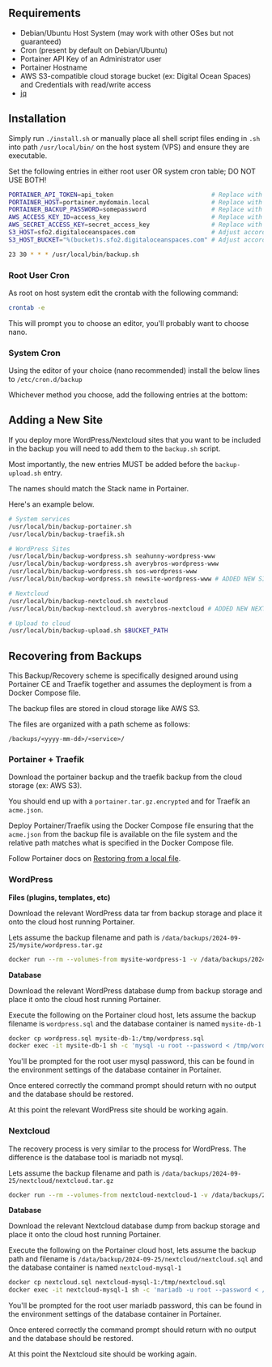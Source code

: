 ## Requirements
- Debian/Ubuntu Host System (may work with other OSes but not guaranteed)
- Cron (present by default on Debian/Ubuntu)
- Portainer API Key of an Administrator user
- Portainer Hostname
- AWS S3-compatible cloud storage bucket (ex: Digital Ocean Spaces) and Credentials with read/write access
- [jq](https://jqlang.github.io/jq/download/) 
## Installation
Simply run `./install.sh` or manually place all shell script files ending in `.sh` into path `/usr/local/bin/` on the host system (VPS) and ensure they are executable.

Set the following entries in either root user OR system cron table; DO NOT USE BOTH!

```bash
PORTAINER_API_TOKEN=api_token                           # Replace with your own value
PORTAINER_HOST=portainer.mydomain.local                 # Replace with your own value
PORTAINER_BACKUP_PASSWORD=somepassword                  # Replace with your own value
AWS_ACCESS_KEY_ID=access_key                            # Replace with your own value
AWS_SECRET_ACCESS_KEY=secret_access_key                 # Replace with your own value
S3_HOST=sfo2.digitaloceanspaces.com                     # Adjust according to your needs
S3_HOST_BUCKET="%(bucket)s.sfo2.digitaloceanspaces.com" # Adjust according to your needs

23 30 * * * /usr/local/bin/backup.sh
```

### Root User Cron ###
As root on host system edit the crontab with the following command:

```bash
crontab -e
```

This will prompt you to choose an editor, you'll probably want to choose nano.

### System Cron ###

Using the editor of your choice (nano recommended) install the below lines to `/etc/cron.d/backup`

Whichever method you choose, add the following entries at the bottom:

## Adding a New Site

If you deploy more WordPress/Nextcloud sites that you want to be included in the backup you will need to add them to the `backup.sh` script.

Most importantly, the new entries MUST be added before the `backup-upload.sh` entry.

The names should match the Stack name in Portainer.

Here's an example below.

```bash
# System services
/usr/local/bin/backup-portainer.sh
/usr/local/bin/backup-traefik.sh

# WordPress Sites
/usr/local/bin/backup-wordpress.sh seahunny-wordpress-www
/usr/local/bin/backup-wordpress.sh averybros-wordpress-www
/usr/local/bin/backup-wordpress.sh sos-wordpress-www
/usr/local/bin/backup-wordpress.sh newsite-wordpress-www # ADDED NEW SITE HERE

# Nextcloud
/usr/local/bin/backup-nextcloud.sh nextcloud
/usr/local/bin/backup-nextcloud.sh averybros-nextcloud # ADDED NEW NEXTCLOUD SITE HERE

# Upload to cloud
/usr/local/bin/backup-upload.sh $BUCKET_PATH
```

## Recovering from Backups

This Backup/Recovery scheme is specifically designed around using Portainer CE and Traefik together
and assumes the deployment is from a Docker Compose file.

The backup files are stored in cloud storage like AWS S3.

The files are organized with a path scheme as follows:

`/backups/<yyyy-mm-dd>/<service>/`

### Portainer + Traefik

Download the portainer backup and the traefik backup from the cloud storage (ex: AWS S3).

You should end up with a `portainer.tar.gz.encrypted` and for Traefik an `acme.json`.

Deploy Portainer/Traefik using the Docker Compose file ensuring that the `acme.json` from the backup file is available on the file system and the relative path matches what is specified in the Docker Compose file. 

Follow Portainer docs on [Restoring from a local file](https://docs.portainer.io/admin/settings/general#restoring-from-a-local-file).

### WordPress
**Files (plugins, templates, etc)**

Download the relevant WordPress data tar from backup storage and place it onto the cloud host running Portainer.

Lets assume the backup filename and path is `/data/backups/2024-09-25/mysite/wordpress.tar.gz`

```bash
docker run --rm --volumes-from mysite-wordpress-1 -v /data/backups/2024-09-25/mysite:/backup debian:latest sh -c 'tar -xvzf /backup/wordpress.tar.gz'
```

**Database**

Download the relevant WordPress database dump from backup storage and place it onto the cloud host running Portainer.

Execute the following on the Portainer cloud host, lets assume the backup filename is `wordpress.sql` and the database container is named `mysite-db-1`

```bash
docker cp wordpress.sql mysite-db-1:/tmp/wordpress.sql
docker exec -it mysite-db-1 sh -c 'mysql -u root --password < /tmp/wordpress.sql'
```

You'll be prompted for the root user mysql password, this can be found in the environment settings of the database container in Portainer.

Once entered correctly the command prompt should return with no output and the database should be restored.

At this point the relevant WordPress site should be working again.


### Nextcloud

The recovery process is very similar to the process for WordPress. The difference is the database tool is mariadb not mysql.

Lets assume the backup filename and path is `/data/backups/2024-09-25/nextcloud/nextcloud.tar.gz`

```bash
docker run --rm --volumes-from nextcloud-nextcloud-1 -v /data/backups/2024-09-25/nextcloud:/backup debian:latest sh -c 'tar -xvzf /backup/nextcloud.tar.gz'
```

**Database**

Download the relevant Nextcloud database dump from backup storage and place it onto the cloud host running Portainer.

Execute the following on the Portainer cloud host, lets assume the backup path and filename is `/data/backup/2024-09-25/nextcloud/nextcloud.sql` and the database container is named `nextcloud-mysql-1`

```bash
docker cp nextcloud.sql nextcloud-mysql-1:/tmp/nextcloud.sql
docker exec -it nextcloud-mysql-1 sh -c 'mariadb -u root --password < /tmp/nextcloud.sql'
```

You'll be prompted for the root user mariadb password, this can be found in the environment settings of the database container in Portainer.

Once entered correctly the command prompt should return with no output and the database should be restored.

At this point the Nextcloud site should be working again.

